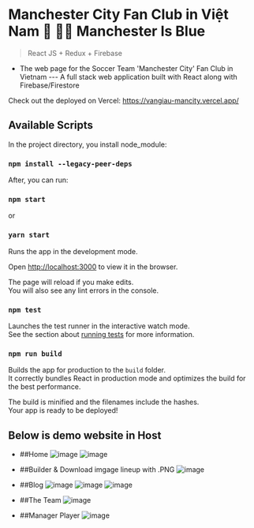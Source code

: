 # **Manchester City Fan Club in Việt Nam 💙 💙💙 Manchester Is Blue**

> React JS + Redux + Firebase

+ The web page for the Soccer Team 'Manchester City' Fan Club in Vietnam --- A full stack web application built with React along with Firebase/Firestore

Check out the deployed on Vercel: https://vangiau-mancity.vercel.app/


## Available Scripts

In the project directory, you install node_module:
### `npm install --legacy-peer-deps`

After, you can run:
### `npm start`
or
### `yarn start`
Runs the app in the development mode.<br>

Open [http://localhost:3000](http://localhost:3000) to view it in the browser.

The page will reload if you make edits.<br>
You will also see any lint errors in the console.

### `npm test`

Launches the test runner in the interactive watch mode.<br>
See the section about [running tests](#running-tests) for more information.

### `npm run build`

Builds the app for production to the `build` folder.<br>
It correctly bundles React in production mode and optimizes the build for the best performance.

The build is minified and the filenames include the hashes.<br>
Your app is ready to be deployed!

## Below is demo website in Host

- ##Home
![image](https://user-images.githubusercontent.com/75024999/133470022-cc7fb958-2607-4164-9d0c-e5c9d2c68377.png)
![image](https://user-images.githubusercontent.com/75024999/133471133-3cf76f66-f3c1-419e-9131-4fea5518b75b.png)

- ##Builder & Download imgage lineup with .PNG
![image](https://user-images.githubusercontent.com/75024999/133471491-d3635dd8-1fb4-4b28-9df3-8bfc7fffd094.png)

- ##Blog
![image](https://user-images.githubusercontent.com/75024999/133471976-e7899ebb-c6ba-4dc9-aa10-632b9dacc6aa.png)
![image](https://user-images.githubusercontent.com/75024999/133472039-def7e51e-1df6-4b24-8ddd-80f6996b43f9.png)
![image](https://user-images.githubusercontent.com/75024999/133472145-1eabab7c-02b4-4ae7-9913-17429deb028d.png)
- ##The Team
![image](https://user-images.githubusercontent.com/75024999/133472283-434421a5-b0b5-40cd-8cd6-53d43ca5605d.png)

- ##Manager Player
![image](https://user-images.githubusercontent.com/75024999/133473242-06b7230b-27ab-45d8-b1b4-50ca225dede6.png)




